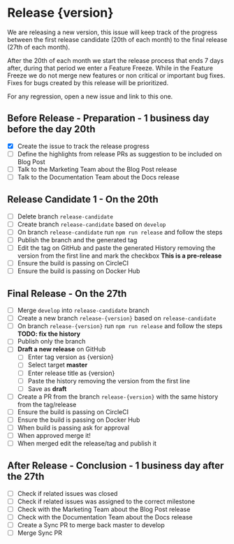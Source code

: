 # Release {version}
We are releasing a new version, this issue will keep track of the progress between the first release candidate (20th of each month) to the final release (27th of each month).

After the 20th of each month we start the release process that ends 7 days after, during that period we enter a Feature Freeze. While in the Feature Freeze we do not merge new features or non critical or important bug fixes.  Fixes for bugs created by this release will be prioritized.

For any regression, open a new issue and link to this one.


## Before Release - Preparation - 1 business day before the day 20th
- [x] Create the issue to track the release progress
- [ ] Define the highlights from release PRs as suggestion to be included on Blog Post
- [ ] Talk to the Marketing Team about the Blog Post release
- [ ] Talk to the Documentation Team about the Docs release

## Release Candidate 1 - On the 20th
- [ ] Delete branch `release-candidate`
- [ ] Create branch `release-candidate` based on `develop`
- [ ] On branch `release-candidate` run `npm run release` and follow the steps
- [ ] Publish the branch and the generated tag
- [ ] Edit the tag on GitHub and paste the generated History removing the version from the first line and mark the checkbox **This is a pre-release**
- [ ] Ensure the build is passing on CircleCI
- [ ] Ensure the build is passing on Docker Hub

<!-- Copy following block for next release candidates
## Release Candidate {release-candidate-version}
- [ ] Merge `develop` into `release-candidate` branch
- [ ] On branch `release-candidate` run `npm run release` and follow the steps
- [ ] Publish the branch and the generated tag
- [ ] Edit the tag on GitHub and paste the generated History removing the version from the first line and mark the checkbox **This is a pre-release**
- [ ] Ensure the build is passing on CircleCI
- [ ] Ensure the build is passing on Docker Hub
-->

## Final Release - On the 27th
- [ ] Merge `develop` into `release-candidate` branch
- [ ] Create a new branch `release-{version}` based on `release-candidate`
- [ ] On branch `release-{version}` run `npm run release` and follow the steps **TODO: fix the history**
- [ ] Publish only the branch
- [ ] **Draft a new release** on GitHub
  - [ ] Enter tag version as {version}
  - [ ] Select target **master**
  - [ ] Enter release title as {version}
  - [ ] Paste the history removing the version from the first line
  - [ ] Save as **draft**
- [ ] Create a PR from the branch `release-{version}` with the same history from the tag/release
- [ ] Ensure the build is passing on CircleCI
- [ ] Ensure the build is passing on Docker Hub
- [ ] When build is passing ask for approval
- [ ] When approved merge it!
- [ ] When merged edit the release/tag and publish it

## After Release - Conclusion - 1 business day after the 27th
- [ ] Check if related issues was closed
- [ ] Check if related issues was assigned to the correct milestone
- [ ] Check with the Marketing Team about the Blog Post release
- [ ] Check with the Documentation Team about the Docs release
- [ ] Create a Sync PR to merge back master to develop
- [ ] Merge Sync PR
